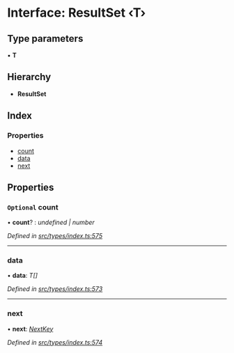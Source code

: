 # Interface: ResultSet ‹**T**›

## Type parameters

▪ **T**

## Hierarchy

* **ResultSet**

## Index

### Properties

* [count](resultset.md#optional-count)
* [data](resultset.md#data)
* [next](resultset.md#next)

## Properties

### `Optional` count

• **count**? : *undefined | number*

*Defined in [src/types/index.ts:575](https://github.com/PolymathNetwork/polymesh-sdk/blob/7362b318/src/types/index.ts#L575)*

___

###  data

• **data**: *T[]*

*Defined in [src/types/index.ts:573](https://github.com/PolymathNetwork/polymesh-sdk/blob/7362b318/src/types/index.ts#L573)*

___

###  next

• **next**: *[NextKey](../globals.md#nextkey)*

*Defined in [src/types/index.ts:574](https://github.com/PolymathNetwork/polymesh-sdk/blob/7362b318/src/types/index.ts#L574)*

